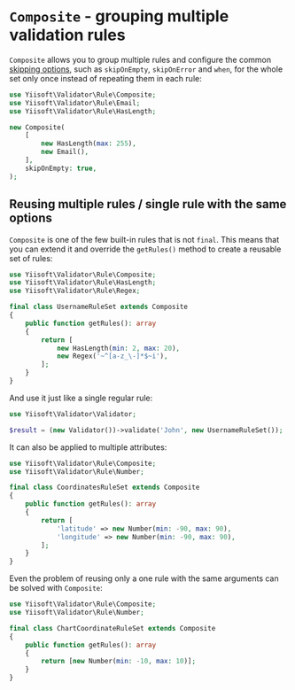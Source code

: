 # `Composite` - grouping multiple validation rules

`Composite` allows you to group multiple rules and configure the common [skipping options], such as `skipOnEmpty`, 
`skipOnError` and `when`, for the whole set only once instead of repeating them in each rule:

```php
use Yiisoft\Validator\Rule\Composite;
use Yiisoft\Validator\Rule\Email;
use Yiisoft\Validator\Rule\HasLength;

new Composite(
    [
        new HasLength(max: 255),
        new Email(),
    ],
    skipOnEmpty: true,
);
```

## Reusing multiple rules / single rule with the same options

`Composite` is one of the few built-in rules that is not `final`. This means that you can extend it and override the
`getRules()` method to create a reusable set of rules:

```php
use Yiisoft\Validator\Rule\Composite;
use Yiisoft\Validator\Rule\HasLength;
use Yiisoft\Validator\Rule\Regex;

final class UsernameRuleSet extends Composite
{
    public function getRules(): array
    {
        return [
            new HasLength(min: 2, max: 20),
            new Regex('~^[a-z_\-]*$~i'),
        ];
    }
}
```

And use it just like a single regular rule:

```php
use Yiisoft\Validator\Validator;

$result = (new Validator())->validate('John', new UsernameRuleSet());
````

It can also be applied to multiple attributes:

```php
use Yiisoft\Validator\Rule\Composite;
use Yiisoft\Validator\Rule\Number;

final class CoordinatesRuleSet extends Composite
{
    public function getRules(): array
    {
        return [
            'latitude' => new Number(min: -90, max: 90),
            'longitude' => new Number(min: -90, max: 90),
        ];
    }
}
```

Even the problem of reusing only a one rule with the same arguments can be solved with `Composite`:

```php
use Yiisoft\Validator\Rule\Composite;
use Yiisoft\Validator\Rule\Number;

final class ChartCoordinateRuleSet extends Composite
{
    public function getRules(): array
    {
        return [new Number(min: -10, max: 10)];
    }
}
```

[skipping options]: conditional-validation.md
